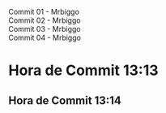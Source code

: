 Commit 01 - Mrbiggo <br>
Commit 02 - Mrbiggo<br>	
Commit 03 - Mrbiggo <br>
Commit 04 - Mrbiggo <br>
<h1>Hora de Commit 13:13</h1>
<h2>Hora de Commit 13:14</h2>
